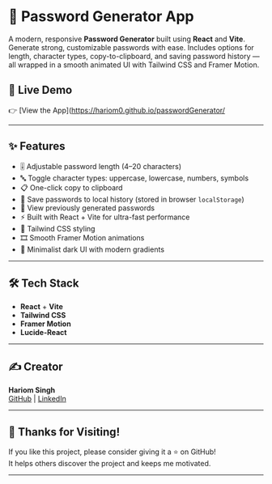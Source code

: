 # 🔐 Password Generator App

A modern, responsive **Password Generator** built using **React** and **Vite**. Generate strong, customizable passwords with ease. Includes options for length, character types, copy-to-clipboard, and saving password history — all wrapped in a smooth animated UI with Tailwind CSS and Framer Motion.

## 🚀 Live Demo

👉 [View the App](https://hariom0.github.io/passwordGenerator/  

---

## ✨ Features

- 🎚️ Adjustable password length (4–20 characters)
- 🔤 Toggle character types: uppercase, lowercase, numbers, symbols
- 📋 One-click copy to clipboard
- 💾 Save passwords to local history (stored in browser `localStorage`)
- 🧾 View previously generated passwords
- ⚡ Built with React + Vite for ultra-fast performance
- 💅 Tailwind CSS styling
- 🎞️ Smooth Framer Motion animations
- 🌙 Minimalist dark UI with modern gradients

---

## 🛠️ Tech Stack

- **React** + **Vite**
- **Tailwind CSS**
- **Framer Motion**
- **Lucide-React**

---

## ✍️ Creator

**Hariom Singh**  
[GitHub](https://github.com/Hariom0) | [LinkedIn](https://www.linkedin.com/in/hariom-singh-9651a4214)

---

## 🙌 Thanks for Visiting!

If you like this project, please consider giving it a ⭐ on GitHub!  
It helps others discover the project and keeps me motivated.

---


